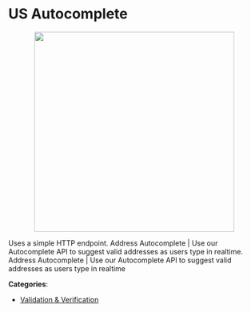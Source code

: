 # US Autocomplete
<p align="center">
    <img width="400" src="https://raw.githubusercontent.com/apis-list/apis-list/apis/us-autocomplete/logo_256x256.png" />
</p>

Uses a simple HTTP endpoint.  Address Autocomplete | Use our Autocomplete API to suggest valid addresses as users type in realtime. Address Autocomplete | Use our Autocomplete API to suggest valid addresses as users type in realtime



**Categories**:
- [Validation & Verification](https://github.com/apis-list/apis-list#validation-and-verification)




